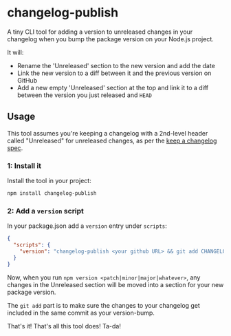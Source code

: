 # changelog-publish

A tiny CLI tool for adding a version to unreleased changes in your changelog
when you bump the package version on your Node.js project.

It will:
- Rename the 'Unreleased' section to the new version and add the date
- Link the new version to a diff between it and the previous version on GitHub
- Add a new empty 'Unreleased' section at the top and link it to a diff between the version you just released and `HEAD`

## Usage

This tool assumes you're keeping a changelog with a 2nd-level header called
"Unreleased" for unreleased changes, as per the
[keep a changelog spec](https://keepachangelog.com/en/1.0.0/).

### 1: Install it

Install the tool in your project:

```sh
npm install changelog-publish
```

### 2: Add a `version` script

In your package.json add a `version` entry under `scripts`:

```json
{
  "scripts": {
    "version": "changelog-publish <your github URL> && git add CHANGELOG.md"
  }
}
```

Now, when you run `npm version <patch|minor|major|whatever>`, any changes in the
Unreleased section will be moved into a section for your new package version.

The `git add` part is to make sure the changes to your changelog get included in
the same commit as your version-bump.

That's it! That's all this tool does! Ta-da!
